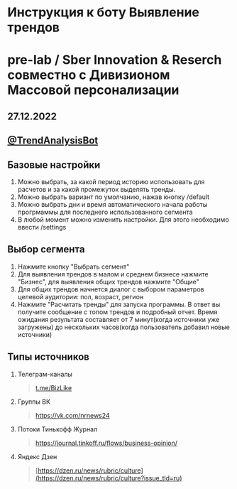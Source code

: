 # Инструкция к боту Выявление трендов  
#  pre-lab / Sber Innovation & Reserch совместно с Дивизионом Массовой персонализации

## 27.12.2022
## [@TrendAnalysisBot](https://t.me//TrendAnalysisBot)

## Базовые настройки
1. Можно выбрать, за какой период историю использовать для расчетов и за какой промежуток выделять тренды.
2. Можно выбрать вариант по умолчанию, нажав кнопку /default
3. Можно выбрать дни и время автоматического начала работы прогрмаммы для последнего использованного сегмента
4. В любой момент можно изменить настройки. Для этого необходимо ввести /settings

## Выбор сегмента
1. Нажмите кнопку "Выбрать сегмент"
2. Для выявления трендов в малом и среднем бизнесе нажмите "Бизнес", для выявления общих трендов нажмите "Общие"
3. Для общих трендов начнется диалог с выбором параметров целевой аудитории: пол, возраст, регион
4. Нажмите "Расчитать тренды" для запуска программы. В ответ вы получите сообщение с топом трендов и подробный отчет. Время ожидания результата составляет от 7 минут(когда источники уже загружены) до нескольких часов(когда пользователь добавил новые источники)

## Типы источников
1. Телеграм-каналы
   > [t.me/BizLike](https://t.me/BizLike)
2. Группы ВК
   > https://vk.com/nrnews24
3. Потоки Тинькофф Журнал
   > https://journal.tinkoff.ru/flows/business-opinion/
4. Яндекс Дзен
   >[https://dzen.ru/news/rubric/culture](https://dzen.ru/news/rubric/culture?issue_tld=ru)
